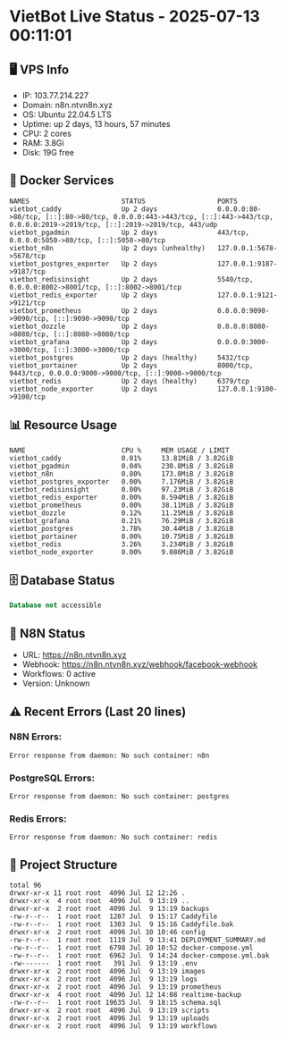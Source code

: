 # VietBot Live Status - 2025-07-13 00:11:01

## 🖥️ VPS Info
- IP: 103.77.214.227
- Domain: n8n.ntvn8n.xyz
- OS: Ubuntu 22.04.5 LTS
- Uptime: up 2 days, 13 hours, 57 minutes
- CPU: 2 cores
- RAM: 3.8Gi
- Disk: 19G free

## 🐳 Docker Services
```
NAMES                       STATUS                  PORTS
vietbot_caddy               Up 2 days               0.0.0.0:80->80/tcp, [::]:80->80/tcp, 0.0.0.0:443->443/tcp, [::]:443->443/tcp, 0.0.0.0:2019->2019/tcp, [::]:2019->2019/tcp, 443/udp
vietbot_pgadmin             Up 2 days               443/tcp, 0.0.0.0:5050->80/tcp, [::]:5050->80/tcp
vietbot_n8n                 Up 2 days (unhealthy)   127.0.0.1:5678->5678/tcp
vietbot_postgres_exporter   Up 2 days               127.0.0.1:9187->9187/tcp
vietbot_redisinsight        Up 2 days               5540/tcp, 0.0.0.0:8002->8001/tcp, [::]:8002->8001/tcp
vietbot_redis_exporter      Up 2 days               127.0.0.1:9121->9121/tcp
vietbot_prometheus          Up 2 days               0.0.0.0:9090->9090/tcp, [::]:9090->9090/tcp
vietbot_dozzle              Up 2 days               0.0.0.0:8080->8080/tcp, [::]:8080->8080/tcp
vietbot_grafana             Up 2 days               0.0.0.0:3000->3000/tcp, [::]:3000->3000/tcp
vietbot_postgres            Up 2 days (healthy)     5432/tcp
vietbot_portainer           Up 2 days               8000/tcp, 9443/tcp, 0.0.0.0:9000->9000/tcp, [::]:9000->9000/tcp
vietbot_redis               Up 2 days (healthy)     6379/tcp
vietbot_node_exporter       Up 2 days               127.0.0.1:9100->9100/tcp
```

## 📊 Resource Usage
```
NAME                        CPU %     MEM USAGE / LIMIT
vietbot_caddy               0.01%     13.81MiB / 3.82GiB
vietbot_pgadmin             0.04%     230.8MiB / 3.82GiB
vietbot_n8n                 0.80%     173.8MiB / 3.82GiB
vietbot_postgres_exporter   0.00%     7.176MiB / 3.82GiB
vietbot_redisinsight        0.00%     97.23MiB / 3.82GiB
vietbot_redis_exporter      0.00%     8.594MiB / 3.82GiB
vietbot_prometheus          0.00%     38.11MiB / 3.82GiB
vietbot_dozzle              0.12%     11.25MiB / 3.82GiB
vietbot_grafana             0.21%     76.29MiB / 3.82GiB
vietbot_postgres            3.78%     30.44MiB / 3.82GiB
vietbot_portainer           0.00%     10.75MiB / 3.82GiB
vietbot_redis               3.26%     3.234MiB / 3.82GiB
vietbot_node_exporter       0.00%     9.086MiB / 3.82GiB
```

## 🗄️ Database Status
```sql
Database not accessible
```

## 🔄 N8N Status
- URL: https://n8n.ntvn8n.xyz
- Webhook: https://n8n.ntvn8n.xyz/webhook/facebook-webhook
- Workflows: 0 active
- Version: Unknown

## ⚠️ Recent Errors (Last 20 lines)
### N8N Errors:
```
Error response from daemon: No such container: n8n
```

### PostgreSQL Errors:
```
Error response from daemon: No such container: postgres
```

### Redis Errors:
```
Error response from daemon: No such container: redis
```

## 📁 Project Structure
```
total 96
drwxr-xr-x 11 root root  4096 Jul 12 12:26 .
drwxr-xr-x  4 root root  4096 Jul  9 13:19 ..
drwxr-xr-x  2 root root  4096 Jul  9 13:19 backups
-rw-r--r--  1 root root  1207 Jul  9 15:17 Caddyfile
-rw-r--r--  1 root root  1303 Jul  9 15:16 Caddyfile.bak
drwxr-xr-x  2 root root  4096 Jul 10 10:46 config
-rw-r--r--  1 root root  1119 Jul  9 13:41 DEPLOYMENT_SUMMARY.md
-rw-r--r--  1 root root  6798 Jul 10 10:52 docker-compose.yml
-rw-r--r--  1 root root  6962 Jul  9 14:24 docker-compose.yml.bak
-rw-------  1 root root   391 Jul  9 13:19 .env
drwxr-xr-x  2 root root  4096 Jul  9 13:19 images
drwxr-xr-x  2 root root  4096 Jul  9 13:19 logs
drwxr-xr-x  2 root root  4096 Jul  9 13:19 prometheus
drwxr-xr-x  4 root root  4096 Jul 12 14:08 realtime-backup
-rw-r--r--  1 root root 19635 Jul  9 18:15 schema.sql
drwxr-xr-x  2 root root  4096 Jul  9 13:19 scripts
drwxr-xr-x  2 root root  4096 Jul  9 13:19 uploads
drwxr-xr-x  2 root root  4096 Jul  9 13:19 workflows
```
